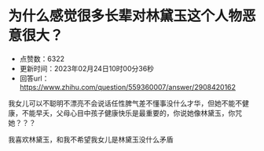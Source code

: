 # 为什么感觉很多长辈对林黛玉这个人物恶意很大？
- 点赞数：6322
- 更新时间：2023年02月24日10时00分36秒
- 回答url：https://www.zhihu.com/question/559360007/answer/2908420162
<body>
 <p data-pid="5X3eBFXc">我女儿可以不聪明不漂亮不会说话任性脾气差不懂事没什么才华，但她不能不健康，不能早夭，父母心目中孩子健康快乐是最重要的，你说她像林黛玉，你咒她？？？</p>
 <p data-pid="G7fPk01j">我喜欢林黛玉，和我不希望我女儿是林黛玉没什么矛盾</p>
</body>
